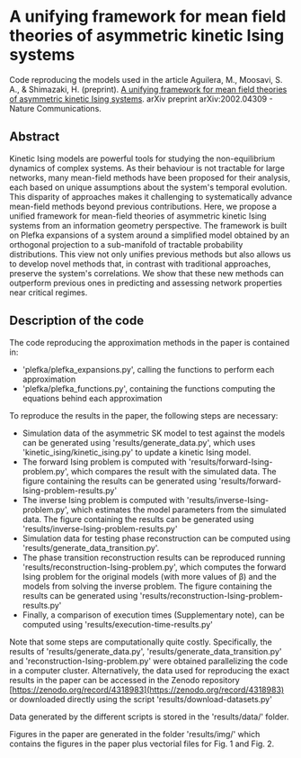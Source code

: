 # A unifying framework for mean field theories of asymmetric kinetic Ising systems

Code reproducing the models used in the article Aguilera, M., Moosavi, S. A., & Shimazaki, H. (preprint). [A unifying framework for mean field theories of asymmetric kinetic Ising systems](https://arxiv.org/abs/2002.04309). arXiv preprint arXiv:2002.04309 - Nature Communications.

## Abstract

Kinetic Ising models are powerful tools for studying the non-equilibrium dynamics of complex systems. As their behaviour is not tractable for large networks, many mean-field methods have been proposed for their analysis, each based on unique assumptions about the system's temporal evolution. This disparity of approaches makes it challenging to systematically advance mean-field methods beyond previous contributions. Here, we propose a unified framework for mean-field theories of asymmetric kinetic Ising systems from an information geometry perspective. The framework is built on Plefka expansions of a system around a simplified model obtained by an orthogonal projection to a sub-manifold of tractable probability distributions. This view not only unifies previous methods but also allows us to develop novel methods that, in contrast with traditional approaches, preserve the system's correlations. We show that these new methods can outperform previous ones in predicting and assessing network properties near critical regimes. 

## Description of the code

The code reproducing the approximation methods in the paper is contained in:
* 'plefka/plefka_expansions.py', calling the functions to perform each approximation
* 'plefka/plefka_functions.py', containing the functions computing the equations behind each approximation

To reproduce the results in the paper, the following steps are necessary:
* Simulation data of the asymmetric SK model to test against the models can be generated using 'results/generate_data.py', which uses 'kinetic_ising/kinetic_ising.py' to update a kinetic Ising model.
* The forward Ising problem is computed with 'results/forward-Ising-problem.py', which compares the result with the simulated data. The figure containing the results can be generated using 'results/forward-Ising-problem-results.py'
* The inverse Ising problem is computed with 'results/inverse-Ising-problem.py', which estimates the model parameters from the simulated data. The figure containing the results can be generated using 'results/inverse-Ising-problem-results.py'
* Simulation data for testing phase reconstruction can be computed using 'results/generate_data_transition.py'.
* The phase transition reconstruction results can be reproduced running 'results/reconstruction-Ising-problem.py', which computes the forward Ising problem for the original models (with more values of β) and the models from solving the inverse problem. The figure containing the results can be generated using 'results/reconstruction-Ising-problem-results.py'
* Finally, a comparison of execution times (Supplementary note), can be computed using 'results/execution-time-results.py'

Note that some steps are computationally quite costly. Specifically, the results of  'results/generate_data.py', 'results/generate_data_transition.py' and 'reconstruction-Ising-problem.py' were obtained parallelizing the code in a computer cluster. Alternatively, the data used for reproducing the exact results in the paper can be accessed in the Zenodo repository [https://zenodo.org/record/4318983](https://zenodo.org/record/4318983) or downloaded directly using the script 'results/download-datasets.py'

Data generated by the different scripts is stored in the 'results/data/' folder.

Figures in the paper are generated in the folder 'results/img/' which contains the figures in the paper plus vectorial files for Fig. 1 and Fig. 2.

